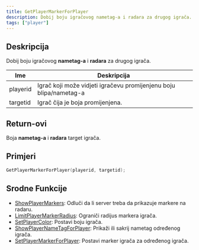 ```yaml
---
title: GetPlayerMarkerForPlayer
description: Dobij boju igračovog nametag-a i radara za drugog igrača.
tags: ["player"]
---
```


<VersionWarn version='omp v1.1.0.2612' />

## Deskripcija

Dobij boju igračovog **nametag-a** i **radara** za drugog igrača.

| Ime      | Deskripcija                                                                                                                                     |
| -------- | ----------------------------------------------------------------------------------------------------------------------------------------------- |
| playerid | Igrač koji može vidjeti igračevu promijenjenu boju blipa/nametag-a                                                                              |                        |
| targetid | Igrač čija je boja promijenjena.                                                                                                                |

## Return-ovi

Boja **nametag-a** i **radara** target igrača.

## Primjeri

```c
GetPlayerMarkerForPlayer(playerid, targetid);
```

## Srodne Funkcije

- [ShowPlayerMarkers](ShowPlayerMarkers): Odluči da li server treba da prikazuje markere na radaru.
- [LimitPlayerMarkerRadius](LimitPlayerMarkerRadius): Ograniči radijus markera igrača.
- [SetPlayerColor](SetPlayerColor): Postavi boju igrača.
- [ShowPlayerNameTagForPlayer](ShowPlayerNameTagForPlayer): Prikaži ili sakrij nametag određenog igrača.
- [SetPlayerMarkerForPlayer](SetPlayerMarkerForPlayer): Postavi marker igrača za određenog igrača.
